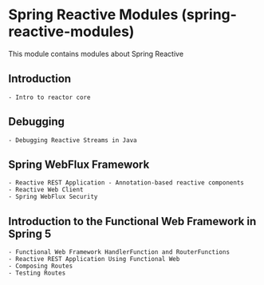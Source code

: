 # Spring Reactive Modules (spring-reactive-modules)

This module contains modules about Spring Reactive

## Introduction

    - Intro to reactor core

## Debugging

    - Debugging Reactive Streams in Java

## Spring WebFlux Framework

    - Reactive REST Application - Annotation-based reactive components
    - Reactive Web Client
    - Spring WebFlux Security

## Introduction to the Functional Web Framework in Spring 5

    - Functional Web Framework HandlerFunction and RouterFunctions
    - Reactive REST Application Using Functional Web 
    - Composing Routes
    - Testing Routes
